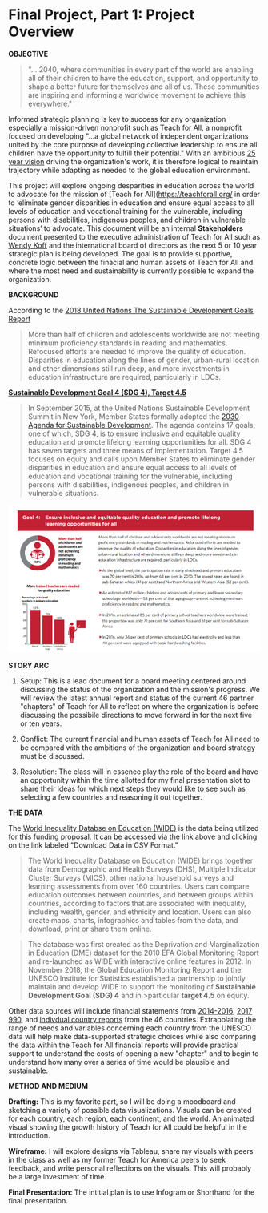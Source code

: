 # Final Project, Part 1: Project Overview

**OBJECTIVE**
>"... 2040, where communities in every part of the world are enabling all of their children to have the education, support, and opportunity to shape a better future for themselves and all of us. These communities are inspiring and informing a worldwide movement to achieve this everywhere."

Informed strategic planning is key to success for any organization especially a mission-driven nonprofit such as Teach for All, a nonprofit focused on developing "...a global network of independent organizations united by the core purpose of developing collective leadership to ensure all children have the opportunity to fulfill their potential." With an ambitious [25 year vision](https://teachforall.org/10-year-report) driving the organization's work, it is therefore logical to maintain trajectory while adapting as needed to the global education environment. 

This project will explore ongoing desparities in education across the world to advocate for the mission of [Teach for All](https://teachforall.org/ in order to ‘eliminate gender disparities in education and ensure equal access to all levels of education and vocational training for the vulnerable, including persons with disabilities, indigenous peoples, and children in vulnerable situations’ to advocate. This document will be an internal **Stakeholders** document presented to the executive administration of Teach for All such as [Wendy Koff](https://teachforall.org/wendy-kopp) and the international board of directors as the next 5 or 10 year strategic plan is being developed.  The goal is to provide supportive, concrete logic between the finacial and human assets of Teach for All and where the most need and sustainability is currently possible to expand the organization.

**BACKGROUND**

According to the [2018 United Nations The Sustainable Development Goals Report](https://unstats.un.org/sdgs/report/2018)
>More than half of children and adolescents worldwide are not meeting minimum proficiency standards in reading and mathematics. Refocused efforts are needed to improve the quality of education. Disparities in education along the lines of gender, urban-rural location and other dimensions still run deep, and more investments in education infrastructure are required, particularly in LDCs.

[**Sustainable Development Goal 4 (SDG 4), Target 4.5**](https://sustainabledevelopment.un.org/sdg4)
>In September 2015, at the United Nations Sustainable Development Summit in New York, Member States formally adopted the [2030 Agenda for Sustainable Development](https://sustainabledevelopment.un.org/post2015/transformingourworld). The agenda contains 17 goals, one of which, SDG 4, is to ensure inclusive and equitable quality education and promote lifelong learning opportunities for all. SDG 4 has seven targets and three means of implementation. Target 4.5 focuses on equity and calls upon Member States to eliminate gender disparities in education and ensure equal access to all levels of education and vocational training for the vulnerable, including persons with disabilities, indigenous peoples, and children in vulnerable situations.

![UN Education, SDG 4](UNEducation.PNG)

**STORY ARC**

1. Setup: This is a lead document for a board meeting centered around discussing the status of the organization and the mission's progress. We will review the latest annual report and status of the current 46 partner "chapters" of Teach for All to reflect on where the organization is before discussing the possibile directions to move forward in for the next five or ten years.

2. Conflict: The current financial and human assets of Teach for All need to be compared with the ambitions of the organization and board strategy must be discussed.

3. Resolution: The class will in essence play the role of the board and have an opportunity within the time allotted for my final presentation slot to share their ideas for which next steps they would like to see such as selecting a few countries and reasoning it out together.

**THE DATA**

The [World Inequality Databse on Education (WIDE)](https://www.education-inequalities.org/about) is the data being utilized for this funding proposal. It can be accessed via the link above and clicking on the link labeled "Download Data in CSV Format."
>The World Inequality Database on Education (WIDE) brings together data from Demographic and Health Surveys (DHS), Multiple Indicator Cluster Surveys (MICS), other national household surveys and learning assessments from over 160 countries. Users can compare education outcomes between countries, and between groups within countries, according to factors that are associated with inequality, including wealth, gender, and ethnicity and location. Users can also create maps, charts, infographics and tables from the data, and download, print or share them online.

>The database was first created as the Deprivation and Marginalization in Education (DME) dataset for the 2010 EFA Global Monitoring Report and re-launched as WIDE with interactive online features in 2012. In November 2018, the Global Education Monitoring Report and the UNESCO Institute for Statistics established a partnership to jointly maintain and develop WIDE to support the monitoring of **Sustainable Development Goal (SDG) 4** and in >particular **target 4.5** on equity.

Other data sources will include financial statements from [2014-2016](https://teachforall.org/financials), [2017 990](https://www.guidestar.org/profile/26-2122566), and [indivdual country reports](https://teachforall.org/about#27101) from the 46 countries. Extrapolating the range of needs and variables concerning each country from the UNESCO data will help make data-supported strategic choices while also comparing the data within the Teach for All financial reports will provide practical support to understand the costs of opening a new "chapter" and to begin to understand how many over a series of time would be plausible and sustainable.

**METHOD AND MEDIUM**

**Drafting:** This is my favorite part, so I will be doing a moodboard and sketching a variety of possible data visualizations. Visuals can be created for each country, each region, each continent, and the world. An animated visual showing the growth history of Teach for All could be helpful in the introduction. 

**Wireframe:** I will explore designs via Tableau, share my visuals with peers in the class as well as my former Teach for America peers to seek feedback, and write personal reflections on the visuals. This will probably be a large investment of time.

**Final Presentation:** The intitial plan is to use Infogram or Shorthand for the final presentation.
